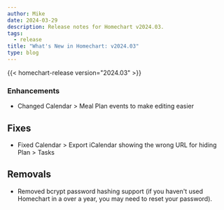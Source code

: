 ```yaml
---
author: Mike
date: 2024-03-29
description: Release notes for Homechart v2024.03.
tags:
  - release
title: "What's New in Homechart: v2024.03"
type: blog
---
```


{{< homechart-release version="2024.03" >}}

### Enhancements

- Changed Calendar > Meal Plan events to make editing easier

## Fixes

- Fixed Calendar > Export iCalendar showing the wrong URL for hiding Plan > Tasks

## Removals

- Removed bcrypt password hashing support (if you haven't used Homechart in a over a year, you may need to reset your password).
